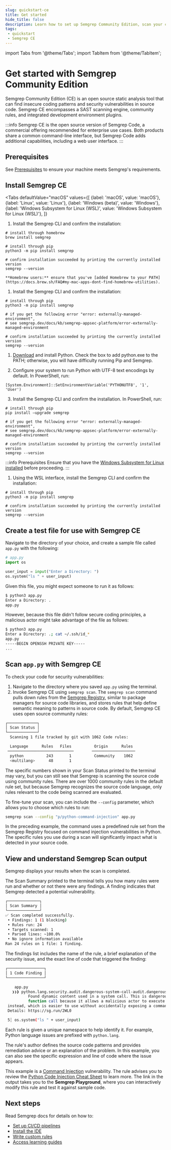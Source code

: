```yaml
---
slug: quickstart-ce
title: Get started
hide_title: false
description: Learn how to set up Semgrep Community Edition, scan your codebase for security issues, and view your findings
tags:
 - quickstart
 - Semgrep CE
---
```


import Tabs from '@theme/Tabs';
import TabItem from '@theme/TabItem';

# Get started with Semgrep Community Edition

Semgrep Community Edition (CE) is an open source static analysis tool that can find insecure coding patterns and security vulnerabilities in source code. Semgrep CE encompasses a SAST scanning engine, community rules, and integrated development environment plugins.

:::info
Semgrep CE is the open source version of Semgrep Code, a commercial offering recommended for enterprise use cases. Both products share a common command-line interface, but Semgrep Code adds additional capabilities, including a web user interface.
:::

## Prerequisites

See [Prerequisites](/prerequisites) to ensure your machine meets Semgrep's requirements.

## Install Semgrep CE

<Tabs
    defaultValue="macOS"
    values={[
    {label: 'macOS', value: 'macOS'},
    {label: 'Linux', value: 'Linux'},
    {label: 'Windows (beta)', value: 'Windows'},
    {label: 'Windows Subsystem for Linux (WSL)', value: 'Windows Subsystem for Linux (WSL)'},
    ]}
>

<TabItem value='macOS'>

1. Install the Semgrep CLI and confirm the installation:

 ```console
 # install through homebrew
 brew install semgrep

 # install through pip
 python3 -m pip install semgrep

 # confirm installation succeeded by printing the currently installed version
 semgrep --version
 ```

    **Homebrew users:** ensure that you've [added Homebrew to your PATH](https://docs.brew.sh/FAQ#my-mac-apps-dont-find-homebrew-utilities).

</TabItem>

<TabItem value='Linux'>

1. Install the Semgrep CLI and confirm the installation:

 ```console
 # install through pip
 python3 -m pip install semgrep

 # if you get the following error "error: externally-managed-environment",
 # see semgrep.dev/docs/kb/semgrep-appsec-platform/error-externally-managed-environment 

 # confirm installation succeeded by printing the currently installed version
 semgrep --version
 ```

</TabItem>

<TabItem value='Windows'>

1. [Download](https://www.python.org/downloads/) and install Python. Check the box to add python.exe to the PATH; otherwise, you will have difficulty running Pip and Semgrep.

2. Configure your system to run Python with UTF-8 text encodings by default. In PowerShell, run:

 ```console
 [System.Environment]::SetEnvironmentVariable('PYTHONUTF8', '1', 'User')
 ```

3. Install the Semgrep CLI and confirm the installation. In PowerShell, run:

 ```console
 # install through pip
 pip install –upgrade semgrep

 # if you get the following error "error: externally-managed-environment",
 # see semgrep.dev/docs/kb/semgrep-appsec-platform/error-externally-managed-environment 

 # confirm installation succeeded by printing the currently installed version
 semgrep --version
 ```

</TabItem>

<TabItem value='Windows Subsystem for Linux (WSL)'>

:::info Prerequisites
Ensure that you have the [Windows Subsystem for Linux installed](https://learn.microsoft.com/en-us/windows/wsl/install) before proceeding.
:::

1. Using the WSL interface, install the Semgrep CLI and confirm the installation:

 ```console
 # install through pip
 python3 -m pip install semgrep

 # confirm installation succeeded by printing the currently installed version
 semgrep --version
 ```

</TabItem>

</Tabs>

## Create a test file for use with Semgrep CE


Navigate to the directory of your choice, and create a sample file called `app.py` with the following:

```python
# app.py
import os

user_input = input("Enter a Directory: ")
os.system("ls " + user_input)
```

Given this file, you might expect someone to run it as follows:

```bash
$ python3 app.py
Enter a Directory: .
app.py
```

However, because this file didn't follow secure coding principles, a malicious actor might take advantage of the file as follows:

```bash
$ python3 app.py
Enter a Directory: .; cat ~/.ssh/id_*
app.py
-----BEGIN OPENSSH PRIVATE KEY-----
...
```

## Scan `app.py` with Semgrep CE

To check your code for security vulnerabilities:

1. Navigate to the directory where you saved `app.py` using the terminal.
2. Invoke Semgrep CE using `semgrep scan`. The `semgrep scan` command pulls down rules from the [Semgrep Registry](https://semgrep.dev/r), similar to package managers for source code libraries, and stores rules that help define semantic meaning to patterns in source code. By default, Semgrep CE uses open source community rules:

```bash         
┌─────────────┐
│ Scan Status │
└─────────────┘
  Scanning 1 file tracked by git with 1062 Code rules:

  Language      Rules   Files          Origin      Rules
 ─────────────────────────────        ───────────────────
  python          243       1          Community    1062
  <multilang>      48       1
```

The specific numbers shown in your Scan Status printed to the terminal may vary, but you can still see that Semgrep is scanning the source code using community rules. There are over 1000 community rules in the default rule set, but because Semgrep recognizes the source code language, only rules relevant to the code being scanned are evaluated.

To fine-tune your scan, you can include the `--config` parameter, which allows you to choose which rules to run:

```bash
semgrep scan --config "p/python-command-injection" app.py
```

In the preceding example, the command uses a predefined rule set from the Semgrep Registry focused on command injection vulnerabilities in Python. The specific rules you use during a scan will significantly impact what is detected in your source code.

## View and understand Semgrep Scan output

Semgrep displays your results when the scan is completed.

The Scan Summary printed to the terminal tells you how many rules were run and whether or not there were any findings. A finding indicates that Semgrep detected a potential vulnerability. 

```bash
┌──────────────┐
│ Scan Summary │
└──────────────┘
✅ Scan completed successfully.
 • Findings: 1 (1 blocking)
 • Rules run: 24
 • Targets scanned: 1
 • Parsed lines: ~100.0%
 • No ignore information available
Ran 24 rules on 1 file: 1 finding.
```

The findings list includes the name of the rule, a brief explanation of the security issue, and the exact line of code that triggered the finding:

```bash
┌────────────────┐
│ 1 Code Finding │
└────────────────┘

    app.py
   ❯❯❱ python.lang.security.audit.dangerous-system-call-audit.dangerous-system-call-audit
          Found dynamic content used in a system call. This is dangerous if external data can reach this
          function call because it allows a malicious actor to execute commands. Use the 'subprocess' module
 instead, which is easier to use without accidentally exposing a command injection vulnerability.
 Details: https://sg.run/2WL0

 5┆ os.system("ls " + user_input)
```

Each rule is given a unique namespace to help identify it. For example, Python language issues are prefixed with `python.lang`.

The rule's author defines the source code patterns and provides remediation advice or an explanation of the problem. In this example, you can also see the specific expression and line of code where the issue appears.

This example is a [Command Injection](/learn/vulnerabilities/command-injection) vulnerability. The rule advises you to review the [Python Code Injection Cheat Sheet](/cheat-sheets/python-code-injection) to learn more. The link in the output takes you to the **Semgrep Playground**, where you can interactively modify this rule and test it against sample code.

## Next steps

Read Semgrep docs for details on how to:

- [Set up CI/CD pipelines](/deployment/oss-deployment)
- [Install the IDE](/extensions/overview)
- [Write custom rules](/writing-rules/overview)
- [Access learning guides](/docs/learn)
